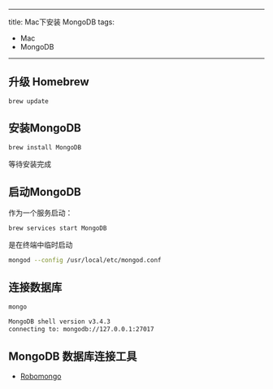 
---
title: Mac下安装 MongoDB
tags:
  - Mac
  - MongoDB
---

## 升级 Homebrew

```shell
brew update
```

## 安装MongoDB

```bash
brew install MongoDB
```

等待安装完成

## 启动MongoDB

作为一个服务启动：

```bash
brew services start MongoDB
```

是在终端中临时启动

```bash
mongod --config /usr/local/etc/mongod.conf
```

## 连接数据库

```bash
mongo

MongoDB shell version v3.4.3
connecting to: mongodb://127.0.0.1:27017
```

## MongoDB 数据库连接工具
 - [Robomongo](https://robomongo.org/)
